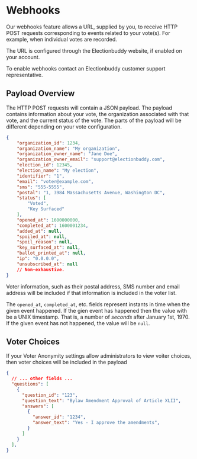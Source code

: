 # Webhooks

Our webhooks feature allows a URL, supplied by you, to receive HTTP POST
requests corresponding to events related to your vote(s). For example, when
individual votes are recorded.

The URL is configured through the Electionbuddy website, if enabled on your
account.

To enable webhooks contact an Electionbuddy customer support representative.

## Payload Overview

The HTTP POST requests will contain a JSON payload. The payload contains
information about your vote, the organization associated with that vote,
and the current status of the vote. The parts of the payload will be
different depending on your vote configuration.


```json
{
    "organization_id": 1234,
    "organization_name": "My organization",
    "organization_owner_name": "Jane Doe",
    "organization_owner_email": "support@electionbuddy.com",
    "election_id": 12345,
    "election_name": "My election",
    "identifier": "1",
    "email": "voter@example.com",
    "sms": "555-5555",
    "postal": "1, 3984 Massachusetts Avenue, Washington DC",
    "status": [
        "Voted",
        "Key Surfaced"
    ],
    "opened_at": 1600000000,
    "completed_at": 1600001234,
    "added_at": null,
    "spoiled_at": null,
    "spoil_reason": null,
    "key_surfaced_at": null,
    "ballot_printed_at": null,
    "ip": "0.0.0.0",
    "unsubscribed_at": null
    // Non-exhaustive.
}
```

Voter information, such as their postal address, SMS number and email address
will be included if that information is included in the voter list.

The `opened_at`, `completed_at`, etc. fields represent instants in time when the
given event happened. If the gien event has happened then the value with be a
UNIX timestamp. That is, a number of *seconds* after January 1st, 1970.
If the given event has not happened, the value will be `null`.

## Voter Choices

If your Voter Anonymity settings allow administrators to view voiter choices,
then voter choices will be included in the payload

```json
{
  // ... other fields ...
  "questions": [
    {
      "question_id": "123",
      "question_text": "Bylaw Amendment Approval of Article XLII",
      "answers": [
        {
          "answer_id": "1234",
          "answer_text": "Yes - I approve the amendments",
        }
      ]
    }
  ],
}
```
